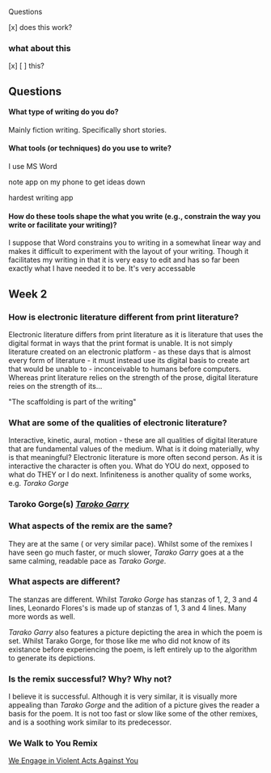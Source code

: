
Questions

[x] does this work?

### what about this

[x] [ ] this?

## Questions

#### What type of writing do you do?

Mainly fiction writing. Specifically short stories.

#### What tools (or techniques) do you use to write?

I use MS Word 

note app on my phone to get ideas down

hardest writing app


#### How do these tools shape the what you write (e.g., constrain the way you write or facilitate your writing)?



I suppose that Word constrains you to writing in a somewhat linear way and makes it difficult to experiment with the layout of your writing. Though it facilitates my writing in that it is very easy to edit and has so far been exactly what I have needed it to be. It's very accessable 

## Week 2



### How is electronic literature different from print literature?

Electronic literature differs from print literature as it is literature that uses the digital format in ways that the print format is unable. It is not simply literature created on an electronic platform -  as these days that is almost every form of literature - it must instead use its digital basis to create art that would be unable to - inconceivable to humans before computers. Whereas print literature relies on the strength of the prose, digital literature reies on the strength of its...

"The scaffolding is part of the writing"


### What are some of the qualities of electronic literature?

Interactive, kinetic, aural, motion - these are all qualities of digital literature that are fundamental values of the medium.  What is it doing materially, why is that meaningful? Electronic literature is more often second person. As it is interactive the character is often you. What do YOU do next, opposed to what do THEY or I do next. Infiniteness is another quality of some works, e.g. *Torako Gorge*

### Taroko Gorge(s) [*Taroko Garry*](https://nickm.com/taroko_gorge/taroko_gary/)

### What aspects of the remix are the same?
They are at the same ( or very similar pace). Whilst some of the remixes I have seen go much faster, or much slower, *Tarako Garry* goes at a the same calming, readable pace as *Tarako Gorge*.


### What aspects are different?
The stanzas are different. Whilst *Tarako Gorge* has stanzas of 1, 2, 3 and 4 lines, Leonardo Flores's is made up of stanzas of 1, 3 and 4 lines. Many more words as well.

*Tarako Garry* also features a picture depicting the area in which the poem is set. Whilst Tarako Gorge, for those like me who did not know of its existance before experiencing the poem, is left entirely up to the algorithm to generate its depictions.

### Is the remix successful? Why? Why not?

I believe it is successful. Although it is very similar, it is visually more appealing than *Tarako Gorge* and the adition of a picture gives the reader a basis for the poem. It is not too fast or slow like some of the other remixes, and is a soothing work similar to its predecessor. 

### We Walk to You Remix

[We Engage in Violent Acts Against You](https://aquatic-flame-balmoral.glitch.me)
